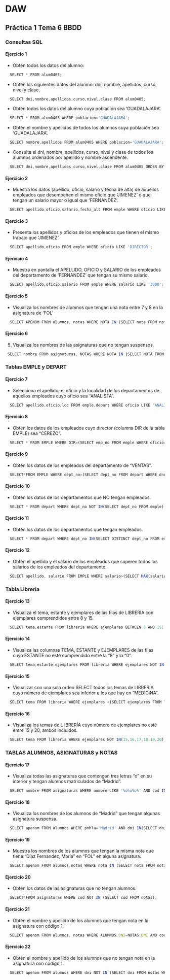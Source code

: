 # DAW

## Práctica 1 Tema 6 BBDD

### Consultas SQL

#### Ejercicio 1

- Obtén todos los datos del alumno:

``` js
  SELECT * FROM alum0405;
```

- Obtén los siguientes datos del alumno: dni, nombre, apellidos, curso, nivel y clase.

``` js
  SELECT dni,nombre,apellidos,curso,nivel,clase FROM alum0405;
```

- Obtén todos los datos del alumno cuya población sea ‘GUADALAJARA’.

``` js
  SELECT * FROM alum0405 WHERE poblacion='GUADALAJARA';
```

- Obtén el nombre y apellidos de todos los alumnos cuya población sea ‘GUADALAJARA’.

``` js
  SELECT nombre,apellidos FROM alum0405 WHERE poblacion='GUADALAJARA';
```

- Consulta el dni, nombre, apellidos, curso, nivel y clase de todos los alumnos ordenados por apellido y nombre ascendente.

``` js
  SELECT dni,nombre,apellidos,curso,nivel,clase FROM alum0405 ORDER BY nombre,apellidos ASC;
```

#### Ejercicio 2

- Muestra los datos (apellido, oficio, salario y fecha de alta) de aquellos empleados que desempeñen el mismo oficio que ‘JIMENEZ’ o que tengan un salario mayor o igual que ‘FERNANDEZ’.

``` js
  SELECT apellido,oficio,salario,fecha_alt FROM emple WHERE oficio LIKE 'DIRECTOR' OR salario >= '3000';
```

#### Ejercicio 3

- Presenta los apellidos y oficios de los empleados que tienen el mismo trabajo que ‘JIMENEZ’.

``` js
  SELECT apellido,oficio FROM emple WHERE oficio LIKE 'DIRECTOR';
```

#### Ejercicio 4

- Muestra en pantalla el APELLIDO, OFICIO y SALARIO de los empleados del departamento de ‘FERNANDEZ’ que tengan su mismo salario.

``` js
  SELECT apellido,oficio,salario FROM emple WHERE salario LIKE '3000';
```

#### Ejercicio 5

- Visualiza los nombres de alumnos que tengan una nota entre 7 y 8 en la asignatura de ‘FOL’

``` js
  SELECT APENOM FROM alumnos, notas WHERE NOTA IN (SELECT nota FROM notas WHERE COD IN (SELECT COD FROM asignaturas WHERE nota BETWEEN 7 AND 8)AND alumnos.dni=notas.dni)
```

#### Ejercicio 6

5. Visualiza los nombres de las asignaturas que no tengan suspensos.

``` js
 SELECT nombre FROM asignaturas, NOTAS WHERE NOTA IN (SELECT NOTA FROM NOTAS WHERE nota>5);
```

### Tablas EMPLE y DEPART

#### Ejercicio 7

- Selecciona el apellido, el oficio y la localidad de los departamentos de aquellos empleados cuyo oficio sea “ANALISTA”.

``` js
  SELECT apellido,oficio,loc FROM emple,depart WHERE oficio LIKE 'ANALISTA';
```

#### Ejercicio 8

- Obtén los datos de los empleados cuyo director (columna DIR de la tabla EMPLE) sea “CEREZO”.

``` js
  SELECT * FROM EMPLE WHERE DIR=(SELECT emp_no FROM emple WHERE oficio='DIRECTOR' AND apellido='CEREZO');
```

#### Ejercicio 9

- Obtén los datos de los empleados del departamento de “VENTAS”.

``` js
  SELECT*FROM EMPLE WHERE dept_no=(SELECT dept_no FROM depart WHERE dnombre='VENTAS');
```

#### Ejercicio 10

- Obtén los datos de los departamentos que NO tengan empleados.

``` js
  SELECT * FROM depart WHERE dept_no NOT IN(SELECT dept_no FROM emple);
```

#### Ejercicio 11

- Obtén los datos de los departamentos que tengan empleados.

``` js
  SELECT * FROM depart WHERE dept_no IN(SELECT DISTINCT dept_no FROM emple);
```

#### Ejercicio 12

- Obtén el apellido y el salario de los empleados que superen todos los salarios de los empleados del departamento.

``` js
  SELECT apellido, salario FROM EMPLE WHERE salario>(SELECT MAX(salario) FROM EMPLE WHERE dept_no=20)
```

### Tabla Libreria

#### Ejercicio 13

- Visualiza el tema, estante y ejemplares de las filas de LIBRERÍA con ejemplares comprendidos entre 8 y 15.

``` js
  SELECT tema,estante FROM libreria WHERE ejemplares BETWEEN 8 AND 15;
```

#### Ejercicio 14

- Visualiza  las  columnas  TEMA, ESTANTE  y  EJEMPLARES  de  las  filas  cuyo  ESTANTE  no  esté comprendido entre la “8” y la “0”.

``` js
  SELECT tema,estante,ejemplares FROM libreria WHERE ejemplares NOT IN(1,2,3,4,5,6,7,8);
```

#### Ejercicio 15

- Visualizar  con  una  sola  orden  SELECT  todos  los  temas  de  LIBRERÍA  cuyo  número  de ejemplares sea inferior a los que hay en “MEDICINA”.

``` js
  SELECT tema FROM libreria WHERE ejemplares <(SELECT ejemplares FROM libreria WHERE tema='MEDICINA');
```

#### Ejercicio 16

- Visualiza los temas de L IBRERÍA cuyo número de ejemplares no esté entre 15 y 20, ambos incluidos.

``` js
  SELECT tema FROM libreria WHERE ejemplares NOT IN(15,16,17,18,19,20);
```

### TABLAS ALUMNOS, ASIGNATURAS y NOTAS

#### Ejercicio 17

- Visualiza  todas  las  asignaturas  que  contengan  tres  letras  “o”  en  su  interior  y  tengan alumnos matriculados de “Madrid”.

``` js
  SELECT nombre FROM asignaturas WHERE nombre LIKE '%o%o%o%' AND cod IN (SELECT cod FROM alumnos, NOTAS WHERE ALUMNOS.DNI=NOTAS.DNI AND pobla='Madrid');
```

#### Ejercicio 18

- Visualiza  los  nombres  de  los  alumnos  de  “Madrid”  que  tengan  algunas  asignatura suspensa.

``` js
  SELECT apenom FROM alumnos WHERE pobla='Madrid' AND dni IN(SELECT dni FROM notas WHERE nota<5);
```

#### Ejercicio 19

- Muestra  los  nombres  de  los  alumnos  que  tengan  la  misma  nota  que  tiene  “Díaz Fernandez, Maria” en “FOL” en alguna asignatura.

``` js
  SELECT apenom FROM alumnos,notas WHERE nota IN (SELECT nota FROM notas WHERE cod IN (SELECT cod FROM asignaturas WHERE nombre='FOL')AND dni IN (SELECT dni FROM alumnos WHERE apenom='Díaz Fernández, María') AND ALUMNOS.DNI=NOTAS.DNI);
```

#### Ejercicio 20

- Obtén los datos de las asignaturas que no tengan alumnos.

``` js
  SELECT*FROM asignaturas WHERE cod NOT IN (SELECT cod FROM notas);
```

#### Ejercicio 21

- Obtén el nombre y apellido de los alumnos que tengan nota en la asignatura con código 1.

``` js
  SELECT apenom FROM alumnos, notas WHERE ALUMNOS.DNI=NOTAS.DNI AND cod=1
```

#### Ejercicio 22

- Obtén  el  nombre  y  apellido  de  los  alumnos  que  no  tengan  nota  en  la  asignatura  con código 1.

``` js
  SELECT apenom FROM alumnos WHERE dni NOT IN (SELECT dni FROM notas WHERE cod=1);
```
